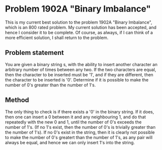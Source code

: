 # Problem 1902A "Binary Imbalance"
This is my current best solution to the problem 1902A "Binary Imbalance", which is an 800 rated problem. My current solution has been accepted, and hence I consider it to be complete. Of course, as always, if I can think of a more efficient solution, I shall return to the problem. 

## Problem statement
You are given a binary string s, with the ability to insert another character an arbitrary number of times between any two. If the two characters are equal, then the character to be inserted must be '1', and if they are different, then the character to be inserted is '0'. Determine if it is possible to make the number of 0's greater than the number of 1's.

## Method
The only thing to check is if there exists a '0' in the binary string. If it does, then one can insert a 0 between it and any neighbouring 1, and do that repeatedly with the new 0 and 1, until the number of 0's exceeds the number of 1's. (If no 1's exist, then the number of 0's is trivially greater than the number of 1's). If no 0's exist in the string, then it is clearly not possible to make the number of 0's greatert than the number of 1's, as any pair will always be equal, and hence we can only insert 1's into the string.